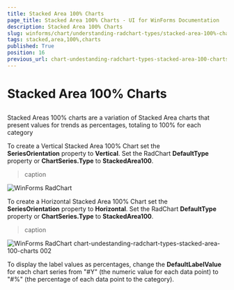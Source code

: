 ```yaml
---
title: Stacked Area 100% Charts
page_title: Stacked Area 100% Charts - UI for WinForms Documentation
description: Stacked Area 100% Charts
slug: winforms/chart/understanding-radchart-types/stacked-area-100%-charts
tags: stacked,area,100%,charts
published: True
position: 16
previous_url: chart-undestanding-radchart-types-stacked-area-100-charts
---
```


# Stacked Area 100% Charts



## 

Stacked Areas 100% charts are a variation of Stacked Area charts that present values for trends as percentages, totaling to 100% for each category

To create a Vertical Stacked Area 100% Chart set the __SeriesOrientation__ property to __Vertical__. Set the RadChart __DefaultType__ property or __ChartSeries.Type__ to __StackedArea100__.
>caption 

![WinForms RadChart ](images/chart-undestanding-radchart-types-stacked-area-100-charts001.png)

To create a Horizontal Stacked Area 100% Chart set the __SeriesOrientation__ property to __Horizontal__. Set the RadChart __DefaultType__ property or __ChartSeries.Type__ to __StackedArea100__.
>caption 

![WinForms RadChart chart-undestanding-radchart-types-stacked-area-100-charts 002](images/chart-undestanding-radchart-types-stacked-area-100-charts002.png)

To display the label values as percentages, change the __DefaultLabelValue__ for each chart series from "#Y" (the numeric value for each data point) to "#%" (the percentage of each data point to the category).
        
